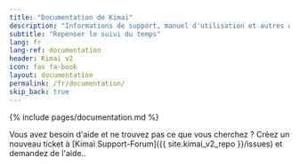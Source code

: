 ```yaml
---
title: "Documentation de Kimai"
description: "Informations de support, manuel d'utilisation et autres documents pour le système d'enregistrement des temps Kimai"
subtitle: "Repenser le suivi du temps"
lang: fr
lang-ref: documentation
header: Kimai v2
icon: fas fa-book
layout: documentation
permalink: /fr/documentation/
skip_back: true
---
```


{% include pages/documentation.md %}

Vous avez besoin d'aide et ne trouvez pas ce que vous cherchez ?
Créez un nouveau ticket à [Kimai Support-Forum]({{ site.kimai_v2_repo }}/issues) et demandez de l'aide..
